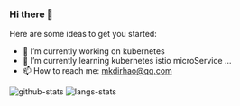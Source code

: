 ### Hi there 👋
Here are some ideas to get you started:

- 🔭 I’m currently working on kubernetes
- 🌱 I’m currently learning kubernetes istio microService ...
- 📫 How to reach me: mkdirhao@qq.com


![github-stats](https://github-readme-stats.vercel.app/api?username=mkdirhao&show_icons=true&line_height=26&hide_title=true)
![langs-stats](https://github-readme-stats.vercel.app/api/top-langs/?username=mkdirhao&layout=compact)

<!--
**mkdirHao/mkdirhao** is a ✨ _special_ ✨ repository because its `README.md` (this file) appears on your GitHub profile.

Here are some ideas to get you started:

- 🔭 I’m currently working on ...
- 🌱 I’m currently learning ...
- 👯 I’m looking to collaborate on ...
- 🤔 I’m looking for help with ...
- 💬 Ask me about ...
- 📫 How to reach me: ...
- 😄 Pronouns: ...
- ⚡ Fun fact: ...
-->
